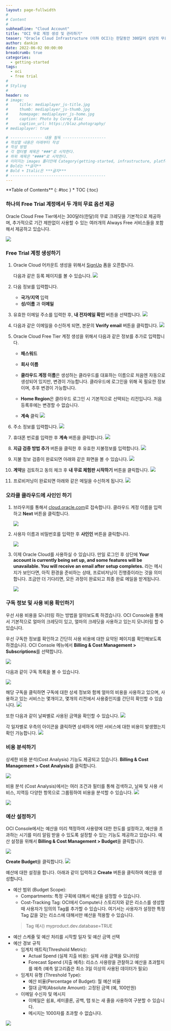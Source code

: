 ```yaml
---
layout: page-fullwidth
#
# Content
#
subheadline: "Cloud Account"
title: "OCI 무료 계정 생성 및 관리하기"
teaser: "Oracle Cloud Infrastructure (이하 OCI)는 한달동안 300달러 상당의 무료 크레딧을 제공하는 무료 계정을 제공합니다. 이번 포스팅을 통해서 OCI 무료 계정을 생성하는 방법과 계정 관리 방법에 대해서 알아봅니다."
author: dankim
date: 2022-06-02 00:00:00
breadcrumb: true
categories:
  - getting-started
tags:
  - oci
  - free trial
#
# Styling
#
header: no
# image:
#     title: mediaplayer_js-title.jpg
#     thumb: mediaplayer_js-thumb.jpg
#     homepage: mediaplayer_js-home.jpg
#     caption: Photo by Corey Blaz
#     caption_url: https://blaz.photography/
# mediaplayer: true

# -------------- 내용 필독 -------------------
# 작성할 내용은 아래부터 작성
# 작성 방법
# 각 챕터별 제목은 "###"로 시작한다.
# 하위 제목은 "####"로 시작한다.
# 이미지는 images 폴더안에 Category(getting-started, infrastructure, platform, database, aiml)에 넣고 사용 시 "../../images/카테고리명/이미지" 형태로 참조한다.
# Bold는 **글자**
# Bold + Italic은 ***글자***
# ------------------------------------------
---
```


<div class="panel radius" markdown="1">
**Table of Contents**
{: #toc }
*  TOC
{:toc}
</div>

### 하나의 Free Trial 계정에서 두 개의 무료 옵션 제공
Oracle Cloud Free Tier에서는 300달러(한달)의 무료 크레딧을 기본적으로 제공하며, 추가적으로 기간 제한없이 사용할 수 있는 여러개의 Always Free 서비스들을 포함해서 제공하고 있습니다.

![](/assets/img/getting-started/2022/freetrial.png " ")

### Free Trial 계정 생성하기

1. Oracle Cloud 어카운트 생성을 위해서 [SignUp](https://signup.cloud.oracle.com) 폼을 오픈합니다.

   다음과 같은 등록 페이지를 볼 수 있습니다.
       ![](/assets/img/getting-started/2022/cloud-infrastructure-ko.png " ")

2.  다음 정보를 입력합니다.
    * **국가/지역** 입력
    * **성/이름** 과 **이메일**

3. 유효한 이메일 주소를 입력한 후, **내 전자메일 확인** 버튼을 선택합니다.
       ![](/assets/img/getting-started/2022/verify-email-ko.png " ")

4. 다음과 같은 이메일을 수신하게 되면, 본문의 **Verify email** 버튼을 클릭합니다.
       ![](/assets/img/getting-started/2022/verification-mail-ko.png " ")

5. Oracle Cloud Free Tier 계정 생성을 위해서 다음과 같은 정보를 추가로 입력합니다.
    - **패스워드**
    - **회사 이름**
    - **클라우드 계정 이름**은 생성하는 클라우드를 대표하는 이름으로 처음엔 자동으로 생성되어 있지만, 변경이 가능합니다. 클라우드에 로그인을 위해 꼭 필요한 정보이며, 추후 변경이 가능합니다.

    - **Home Region**은 클라우드 로그인 시 기본적으로 선택되는 리전입니다. 처음 등록후에는 변경할 수 없습니다.
    - **계속** 클릭
    ![](/assets/img/getting-started/2022/account-info-ko.png " ")

6.  주소 정보를 입력합니다.
    ![](/assets/img/getting-started/2022/free-tier-address-ko.png " ")

7.  휴대폰 번로를 입력한 후  **계속** 버튼을 클릭합니다.
    ![](/assets/img/getting-started/2022/free-tier-address-2-ko.png " ")

8. **지급 검증 방법 추가** 버튼을 클릭한 후 유효한 지불정보를 입력합니다.
    ![](/assets/img/getting-started/2022/free-tier-payment-1-ko.png " ")

9. 지불 정보 검증이 완료되면 아래와 같은 화면을 볼 수 있습니다.
    ![](/assets/img/getting-started/2022/free-tier-payment-2-ko.png " ")

10. **계약**을 검토하고 동의 체크 후 **내 무료 체험판 시작하기** 버튼을 클릭합니다.
    ![](/assets/img/getting-started/2022/free-tier-agreement-ko.png " ")

11. 프로비저닝이 완료되면 아래와 같은 메일을 수신하게 됩니다. 
    ![](/assets/img/getting-started/2022/account-provisioned-ko.png " ")

### 오라클 클라우드에 사인인 하기

1. 브라우저를 통해서 [cloud.oracle.com](https://cloud.oracle.com)로 접속합니다. 클라우드 계정 이름을 입력하고 **Next** 버튼을 클릭합니다.

    ![](/assets/img/getting-started/2022/cloud-oracle-ko.png " ")

2. 사용자 이름과 비밀번호를 입력한 후 **사인인** 버튼을 클릭합니다.

   ![](/assets/img/getting-started/2022/cloud-login-tenant-single-sigon-ko.png " ")

3. 이제 Oracle Cloud를 사용하실 수 있습니다. 만일 로그인 후 상단에 **Your account is currently being set up, and some features will be unavailable. You will receive an email after setup completes.** 라는 메시지가 보인다면, 아직 환경을 준비하는 상태, 프로비저닝이 진행중이라는 것을 의미합니다. 조금만 더 기다리면, 모든 과정이 완료되고 최종 완료 메일을 받게됩니다.

    ![](/assets/img/getting-started/2022/oci-console-home-page-ko.png " ")

### 구독 정보 및 사용 비용 확인하기
우선 사용 비용을 모니터링 하는 방법을 알아보도록 하겠습니다. OCI Console을 통해서 기본적으로 얼마의 크레딧이 있고, 얼마의 크레딧을 사용하고 있는지 모니터링 할 수 있습니다. 

우선 구독한 정보를 확인하고 간단히 사용 비용에 대한 요약된 페이지를 확인해보도록 하겠습니다. OCI Console 메뉴에서 **Billing & Cost Management > Subscriptions**를 선택합니다.

![](/assets/img/getting-started/2022/oci-subscription-1.png " ")

다음과 같이 구독 목록을 볼 수 있습니다. 

![](/assets/img/getting-started/2022/oci-subscription-2.png " ")

해당 구독을 클릭하면 구독에 대한 상세 정보와 함께  얼마의 비용을 사용하고 있으며, 사용하고 있는 서비스는 몇개이고, 몇개의 리전에서 사용중인지를 간단히 확인할 수 있습니다.
![](/assets/img/getting-started/2022/oci-subscription-3.png " ")

또한 다음과 같이 날짜별로 사용된 금액을 확인할 수 있습니다.
![](/assets/img/getting-started/2022/oci-subscription-4.png " ")

각 일자별로 우측의 아이콘을 클릭하면 상세하게 어떤 서비스에 대한 비용이 발생했는지 확인 가능합니다.
![](/assets/img/getting-started/2022/oci-subscription-5.png " ")

### 비용 분석하기
상세한 비용 분석(Cost Analysis) 기능도 제공되고 있습니다. **Billing & Cost Management > Cost Analysis**를 클릭합니다.

![](/assets/img/getting-started/2022/oci-cost-analytics-1.png " ")

비용 분석 (Cost Analysis)에서는 여러 조건과 필터를 통해 검색하고, 날짜 및 사용 서비스, 지역등 다양한 항목으로 그룹핑하여 비용을 분석할 수 있습니다.
![](/assets/img/getting-started/2022/oci-cost-analytics-2.png " ")

![](/assets/img/getting-started/2022/oci-cost-analytics-3.png " ")

### 예산 설정하기
OCI Console에서는 예산을 미리 책정하여 사용량에 대한 한도를 설정하고, 예산을 초과하는 시기를 미리 알림 받을 수 있도록 설정할 수 있는 기능도 제공하고 있습니다. 예산 설정을 위해서 **Billing & Cost Management > Budget**을 클릭합니다.

![](/assets/img/getting-started/2022/oci-budget-1.png " ")

**Create Budget**을 클릭합니다.
![](/assets/img/getting-started/2022/oci-budget-2.png " ")

예산에 대한 설정을 합니다. 아래과 같이 입력하고 **Create** 버튼을 클릭하여 예산을 생성합니다.
* 예산 범위 (Budget Scope): 
    * Compartments: 특정 구획에 대해서 예산을 설정할 수 있습니다.
    * Cost-Tracking Tag: OCI에서 Compute나 스토리지와 같은 리소스를 생성할 때 사용자가 임의의 Tag를 추가할 수 있습니다. 여기서는 사용자가 설정한 특정 Tag 값을 갖는 리소스에 대해서만 예산을 적용할 수 있습니다. 
    > Tag 예시) myproduct.dev.database=TRUE
* 예산 스케쥴 및 예산 처리를 시작할 일자 및 예산 금액 선택
* 예산 경보 규칙
    * 임계치 매트릭(Threshold Metric): 
        * Actual Spend (실제 지출 비용): 실제 사용 금액을 모니터링
        * Forecast Spend (지출 예측): 리소스 사용량을 관찰하고 예산을 초과할지를 예측 (예측 알고리즘은 최소 3일 이상의 사용된 데이터가 필요)
    * 임계치 유형 (Threshold Type): 
        * 예산 비율(Percentage of Budget): 월 예산 비율
        * 절대 금액(Absolute Amount): 고정된 금액 (예, 100만원)
    * 이메일 수신자 및 메시지
        * 이메일은 쉼표, 세미콜론, 공백, 탭 또는 새 줄을 사용하여 구분할 수 있습니다.
        * 메시지는 1000자를 초과할 수 없습니다.

![](/assets/img/getting-started/2022/oci-budget-3.png " ")
